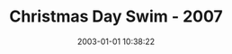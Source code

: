 ---
id: 72157637871811054
title: Christmas Day Swim - 2007
cover: https://farm4.staticflickr.com/3781/10960782153_759be9d575_q.jpg
date: 2003-01-01 10:38:22
photos:
  - thumbnail: https://farm4.staticflickr.com/3781/10960782153_759be9d575_q.jpg
    original: https://farm4.staticflickr.com/3781/10960782153_43732bf5e1_o.jpg
    title: 2
  - thumbnail: https://farm6.staticflickr.com/5501/10960781733_ff644605f3_q.jpg
    original: https://farm6.staticflickr.com/5501/10960781733_47d6364864_o.jpg
    title: 3
  - thumbnail: https://farm3.staticflickr.com/2827/10960556225_9a167f46ea_q.jpg
    original: https://farm3.staticflickr.com/2827/10960556225_3e7e8f9824_o.jpg
    title: 4
  - thumbnail: https://farm3.staticflickr.com/2844/10960596676_52d5532bf9_q.jpg
    original: https://farm3.staticflickr.com/2844/10960596676_a1b5108541_o.jpg
    title: 5
  - thumbnail: https://farm6.staticflickr.com/5473/10960781353_b2e20fd7c0_q.jpg
    original: https://farm6.staticflickr.com/5473/10960781353_8e485c68ed_o.jpg
    title: 6
  - thumbnail: https://farm6.staticflickr.com/5494/10960730184_aed9b8a9eb_q.jpg
    original: https://farm6.staticflickr.com/5494/10960730184_6b2504ff4e_o.jpg
    title: 7
  - thumbnail: https://farm4.staticflickr.com/3711/10960555485_9607ab92be_q.jpg
    original: https://farm4.staticflickr.com/3711/10960555485_63e66cca44_o.jpg
    title: 8
  - thumbnail: https://farm4.staticflickr.com/3707/10960729774_77b4d22580_q.jpg
    original: https://farm4.staticflickr.com/3707/10960729774_8e1b9633e3_o.jpg
    title: 9
  - thumbnail: https://farm6.staticflickr.com/5547/10960729514_df7215e7e5_q.jpg
    original: https://farm6.staticflickr.com/5547/10960729514_f0a9eb0f3f_o.jpg
    title: 10
  - thumbnail: https://farm8.staticflickr.com/7405/10960729224_e160e48199_q.jpg
    original: https://farm8.staticflickr.com/7405/10960729224_2db81328e7_o.jpg
    title: 11
  - thumbnail: https://farm4.staticflickr.com/3796/10960729054_ee6154586d_q.jpg
    original: https://farm4.staticflickr.com/3796/10960729054_7c94944eb3_o.jpg
    title: 12
  - thumbnail: https://farm4.staticflickr.com/3824/10960626706_49349b26b2_q.jpg
    original: https://farm4.staticflickr.com/3824/10960626706_3b298c243b_o.jpg
    title: 13
  - thumbnail: https://farm4.staticflickr.com/3746/10960553855_545b2cbb43_q.jpg
    original: https://farm4.staticflickr.com/3746/10960553855_521aa76615_o.jpg
    title: 14
  - thumbnail: https://farm3.staticflickr.com/2827/10960553675_9853907f20_q.jpg
    original: https://farm3.staticflickr.com/2827/10960553675_3013f0e83a_o.jpg
    title: 15
  - thumbnail: https://farm4.staticflickr.com/3688/10960727994_588ab7ae7a_q.jpg
    original: https://farm4.staticflickr.com/3688/10960727994_06db293b4b_o.jpg
    title: 16
  - thumbnail: https://farm8.staticflickr.com/7410/10960727674_c467d8c720_q.jpg
    original: https://farm8.staticflickr.com/7410/10960727674_6374cff396_o.jpg
    title: 17
  - thumbnail: https://farm8.staticflickr.com/7331/10960625586_d76d53a87b_q.jpg
    original: https://farm8.staticflickr.com/7331/10960625586_6ca40bcc8a_o.jpg
    title: 18
  - thumbnail: https://farm6.staticflickr.com/5495/10960625136_91574e6dff_q.jpg
    original: https://farm6.staticflickr.com/5495/10960625136_b0647591cf_o.jpg
    title: 19
  - thumbnail: https://farm8.staticflickr.com/7343/10960726684_60e8a5d25e_q.jpg
    original: https://farm8.staticflickr.com/7343/10960726684_32462478d9_o.jpg
    title: 20
  - thumbnail: https://farm4.staticflickr.com/3804/10960726254_1fd7238f73_q.jpg
    original: https://farm4.staticflickr.com/3804/10960726254_4aae6ce342_o.jpg
    title: 21
  - thumbnail: https://farm3.staticflickr.com/2808/10960725804_d873e74498_q.jpg
    original: https://farm3.staticflickr.com/2808/10960725804_f65e993395_o.jpg
    title: 22
  - thumbnail: https://farm8.staticflickr.com/7457/10960623466_b1e4f1b60b_q.jpg
    original: https://farm8.staticflickr.com/7457/10960623466_0011a74602_o.jpg
    title: 23
  - thumbnail: https://farm6.staticflickr.com/5508/10960776033_f3609e90dd_q.jpg
    original: https://farm6.staticflickr.com/5508/10960776033_99cd2eb842_o.jpg
    title: 24
  - thumbnail: https://farm6.staticflickr.com/5520/10960775473_aa1aecdfc9_q.jpg
    original: https://farm6.staticflickr.com/5520/10960775473_11275f9825_o.jpg
    title: 25
  - thumbnail: https://farm6.staticflickr.com/5546/10960622176_dd38244152_q.jpg
    original: https://farm6.staticflickr.com/5546/10960622176_b799fb4a13_o.jpg
    title: 26
  - thumbnail: https://farm8.staticflickr.com/7395/10960621796_8772a3caaf_q.jpg
    original: https://farm8.staticflickr.com/7395/10960621796_19626bab5b_o.jpg
    title: 27
  - thumbnail: https://farm8.staticflickr.com/7385/10960774383_c939853ee5_q.jpg
    original: https://farm8.staticflickr.com/7385/10960774383_57c8ae6770_o.jpg
    title: 28
  - thumbnail: https://farm8.staticflickr.com/7323/10960773843_abe917fe07_q.jpg
    original: https://farm8.staticflickr.com/7323/10960773843_27d5ed900f_o.jpg
    title: 29
  - thumbnail: https://farm4.staticflickr.com/3770/10960722894_9991771534_q.jpg
    original: https://farm4.staticflickr.com/3770/10960722894_ff9c2593cb_o.jpg
    title: 30
  - thumbnail: https://farm8.staticflickr.com/7432/10960602176_c5f6072fa0_q.jpg
    original: https://farm8.staticflickr.com/7432/10960602176_7a011d6bfd_o.jpg
    title: 31
  - thumbnail: https://farm4.staticflickr.com/3812/10960704084_fcc4042718_q.jpg
    original: https://farm4.staticflickr.com/3812/10960704084_084ea10335_o.jpg
    title: 32
  - thumbnail: https://farm6.staticflickr.com/5509/10960601586_59d03ef28d_q.jpg
    original: https://farm6.staticflickr.com/5509/10960601586_8642aa8125_o.jpg
    title: 33
  - thumbnail: https://farm6.staticflickr.com/5541/10960548215_172367b36e_q.jpg
    original: https://farm6.staticflickr.com/5541/10960548215_439863e2ac_o.jpg
    title: 34
  - thumbnail: https://farm4.staticflickr.com/3789/10960753913_2e67a2eab1_q.jpg
    original: https://farm4.staticflickr.com/3789/10960753913_f960376a3d_o.jpg
    title: 35
  - thumbnail: https://farm8.staticflickr.com/7438/10960620496_e552420d11_q.jpg
    original: https://farm8.staticflickr.com/7438/10960620496_87d3771f3b_o.jpg
    title: 36
  - thumbnail: https://farm4.staticflickr.com/3737/10960547475_fd675c2dd3_q.jpg
    original: https://farm4.staticflickr.com/3737/10960547475_7fd5ffd896_o.jpg
    title: 37
  - thumbnail: https://farm8.staticflickr.com/7320/10960529205_6265a49deb_q.jpg
    original: https://farm8.staticflickr.com/7320/10960529205_42cfd74099_o.jpg
    title: 38
  - thumbnail: https://farm8.staticflickr.com/7415/10960546955_72caa0d5ea_q.jpg
    original: https://farm8.staticflickr.com/7415/10960546955_6db6f58a26_o.jpg
    title: 39
  - thumbnail: https://farm6.staticflickr.com/5491/10960771853_d4e82a9c19_q.jpg
    original: https://farm6.staticflickr.com/5491/10960771853_0d1213b4e7_o.jpg
    title: 40
  - thumbnail: https://farm4.staticflickr.com/3787/10960546275_53a595257b_q.jpg
    original: https://farm4.staticflickr.com/3787/10960546275_efe765d4d6_o.jpg
    title: 41
  - thumbnail: https://farm8.staticflickr.com/7454/10960618446_508d016a87_q.jpg
    original: https://farm8.staticflickr.com/7454/10960618446_fe0aec9c81_o.jpg
    title: 42
  - thumbnail: https://farm8.staticflickr.com/7341/10960545615_9a1b2f0a34_q.jpg
    original: https://farm8.staticflickr.com/7341/10960545615_e8bc57cce7_o.jpg
    title: 43
  - thumbnail: https://farm6.staticflickr.com/5492/10960770593_71c22cc66d_q.jpg
    original: https://farm6.staticflickr.com/5492/10960770593_5c43961bf0_o.jpg
    title: 44
  - thumbnail: https://farm4.staticflickr.com/3688/10960617326_5587f083bf_q.jpg
    original: https://farm4.staticflickr.com/3688/10960617326_26ab2f355a_o.jpg
    title: 45
  - thumbnail: https://farm8.staticflickr.com/7305/10960544705_3c4f0392ea_q.jpg
    original: https://farm8.staticflickr.com/7305/10960544705_e07a570510_o.jpg
    title: 46
  - thumbnail: https://farm8.staticflickr.com/7422/10960718894_834f18fcf7_q.jpg
    original: https://farm8.staticflickr.com/7422/10960718894_9dce8dcbed_o.jpg
    title: 47
  - thumbnail: https://farm4.staticflickr.com/3774/10960718404_10031bfb78_q.jpg
    original: https://farm4.staticflickr.com/3774/10960718404_41b6298b60_o.jpg
    title: 49
  - thumbnail: https://farm4.staticflickr.com/3796/10960600636_40760a3eba_q.jpg
    original: https://farm4.staticflickr.com/3796/10960600636_8a7d3829e0_o.jpg
    title: 50
  - thumbnail: https://farm8.staticflickr.com/7347/10960702554_8c5da75f3f_q.jpg
    original: https://farm8.staticflickr.com/7347/10960702554_29d37992db_o.jpg
    title: 51
  - thumbnail: https://farm4.staticflickr.com/3799/10960543795_4d48028c40_q.jpg
    original: https://farm4.staticflickr.com/3799/10960543795_f36c5341d3_o.jpg
    title: 52
  - thumbnail: https://farm8.staticflickr.com/7322/10960702264_ee16c2bf70_q.jpg
    original: https://farm8.staticflickr.com/7322/10960702264_efb5deec1f_o.jpg
    title: 53
  - thumbnail: https://farm4.staticflickr.com/3723/10960752293_f39b1d5c24_q.jpg
    original: https://farm4.staticflickr.com/3723/10960752293_cc81cfdb4a_o.jpg
    title: 54
  - thumbnail: https://farm6.staticflickr.com/5544/10960615566_6726374683_q.jpg
    original: https://farm6.staticflickr.com/5544/10960615566_030c23f30e_o.jpg
    title: 55
  - thumbnail: https://farm4.staticflickr.com/3741/10960543235_471759ff78_q.jpg
    original: https://farm4.staticflickr.com/3741/10960543235_acfbd8ac30_o.jpg
    title: 56
  - thumbnail: https://farm4.staticflickr.com/3731/10960542795_743ef71b25_q.jpg
    original: https://farm4.staticflickr.com/3731/10960542795_7bb36a0bb1_o.jpg
    title: 57
  - thumbnail: https://farm3.staticflickr.com/2862/10960614776_c648832c29_q.jpg
    original: https://farm3.staticflickr.com/2862/10960614776_26eb375378_o.jpg
    title: 58
  - thumbnail: https://farm8.staticflickr.com/7408/10960614566_9a05c81ba1_q.jpg
    original: https://farm8.staticflickr.com/7408/10960614566_c8d61fb1c2_o.jpg
    title: 59
  - thumbnail: https://farm4.staticflickr.com/3825/10960767153_507328c686_q.jpg
    original: https://farm4.staticflickr.com/3825/10960767153_7b3b1993d7_o.jpg
    title: 60
  - thumbnail: https://farm6.staticflickr.com/5495/10960766763_5168ae3b20_q.jpg
    original: https://farm6.staticflickr.com/5495/10960766763_1e87b9be54_o.jpg
    title: 61
  - thumbnail: https://farm4.staticflickr.com/3678/10960766693_f2743236dd_q.jpg
    original: https://farm4.staticflickr.com/3678/10960766693_c0f2d96bbb_o.jpg
    title: 62
  - thumbnail: https://farm4.staticflickr.com/3834/10960751933_ac6223f7a8_q.jpg
    original: https://farm4.staticflickr.com/3834/10960751933_ac255eae25_o.jpg
    title: 63
  - thumbnail: https://farm6.staticflickr.com/5506/10960541315_f1fabb6d21_q.jpg
    original: https://farm6.staticflickr.com/5506/10960541315_b94770fd64_o.jpg
    title: 64
  - thumbnail: https://farm4.staticflickr.com/3790/10960540975_61a1ceff1c_q.jpg
    original: https://farm4.staticflickr.com/3790/10960540975_bc2bfc6aff_o.jpg
    title: 65
  - thumbnail: https://farm8.staticflickr.com/7422/10960540785_5870b8c228_q.jpg
    original: https://farm8.staticflickr.com/7422/10960540785_90be4e9800_o.jpg
    title: 66
  - thumbnail: https://farm4.staticflickr.com/3763/10960765903_311cd9a09a_q.jpg
    original: https://farm4.staticflickr.com/3763/10960765903_3f93510163_o.jpg
    title: 67
  - thumbnail: https://farm8.staticflickr.com/7460/10960765783_fe4ec87c8f_q.jpg
    original: https://farm8.staticflickr.com/7460/10960765783_123326217c_o.jpg
    title: 68
  - thumbnail: https://farm8.staticflickr.com/7385/10960751543_5e414d15c2_q.jpg
    original: https://farm8.staticflickr.com/7385/10960751543_f7b399b4c8_o.jpg
    title: 69
  - thumbnail: https://farm8.staticflickr.com/7382/10960765393_a0de145dc8_q.jpg
    original: https://farm8.staticflickr.com/7382/10960765393_83e737ce2a_o.jpg
    title: 70
  - thumbnail: https://farm4.staticflickr.com/3776/10960751323_9fe38fa21a_q.jpg
    original: https://farm4.staticflickr.com/3776/10960751323_16f6d0e110_o.jpg
    title: 71
  - thumbnail: https://farm4.staticflickr.com/3698/10960612336_3c939b47e6_q.jpg
    original: https://farm4.staticflickr.com/3698/10960612336_d196bbd275_o.jpg
    title: 72
  - thumbnail: https://farm4.staticflickr.com/3755/10960765233_1d15878d3b_q.jpg
    original: https://farm4.staticflickr.com/3755/10960765233_bd793bb39a_o.jpg
    title: 73
  - thumbnail: https://farm8.staticflickr.com/7460/10960611956_f98f0060aa_q.jpg
    original: https://farm8.staticflickr.com/7460/10960611956_da150e5ef6_o.jpg
    title: 74
  - thumbnail: https://farm4.staticflickr.com/3755/10960714064_3456f10588_q.jpg
    original: https://farm4.staticflickr.com/3755/10960714064_d34e84131e_o.jpg
    title: 75
  - thumbnail: https://farm8.staticflickr.com/7401/10960764743_32dbcbb7c3_q.jpg
    original: https://farm8.staticflickr.com/7401/10960764743_dd5a07f7de_o.jpg
    title: 76
  - thumbnail: https://farm8.staticflickr.com/7342/10960713364_90140f5316_q.jpg
    original: https://farm8.staticflickr.com/7342/10960713364_8d599ea2ba_o.jpg
    title: 77
  - thumbnail: https://farm4.staticflickr.com/3774/10960538985_e40cc94f8c_q.jpg
    original: https://farm4.staticflickr.com/3774/10960538985_fc22baed47_o.jpg
    title: 78
  - thumbnail: https://farm4.staticflickr.com/3684/10960610946_73b0d32ebe_q.jpg
    original: https://farm4.staticflickr.com/3684/10960610946_68a36d40d7_o.jpg
    title: 79
  - thumbnail: https://farm8.staticflickr.com/7293/10960610576_e528dd9f56_q.jpg
    original: https://farm8.staticflickr.com/7293/10960610576_ec82edc15e_o.jpg
    title: 80
  - thumbnail: https://farm8.staticflickr.com/7426/10960610076_b634e35686_q.jpg
    original: https://farm8.staticflickr.com/7426/10960610076_68f022ce0a_o.jpg
    title: 81
  - thumbnail: https://farm4.staticflickr.com/3685/10960762923_abe945736e_q.jpg
    original: https://farm4.staticflickr.com/3685/10960762923_9034d88cd6_o.jpg
    title: 82
  - thumbnail: https://farm4.staticflickr.com/3745/10960711864_b90a86d877_q.jpg
    original: https://farm4.staticflickr.com/3745/10960711864_da04807f06_o.jpg
    title: 83
  - thumbnail: https://farm4.staticflickr.com/3830/10960609676_7383d2c6b3_q.jpg
    original: https://farm4.staticflickr.com/3830/10960609676_3273d40b1a_o.jpg
    title: 84
  - thumbnail: https://farm6.staticflickr.com/5508/10960537135_95fdfb03c4_q.jpg
    original: https://farm6.staticflickr.com/5508/10960537135_3021036838_o.jpg
    title: 85
  - thumbnail: https://farm8.staticflickr.com/7444/10960536655_a1df6861db_q.jpg
    original: https://farm8.staticflickr.com/7444/10960536655_3e58122fd5_o.jpg
    title: 89
  - thumbnail: https://farm6.staticflickr.com/5514/10960761683_8c79e6da86_q.jpg
    original: https://farm6.staticflickr.com/5514/10960761683_8e6163da77_o.jpg
    title: 90
  - thumbnail: https://farm6.staticflickr.com/5534/10960536265_7d4563ae45_q.jpg
    original: https://farm6.staticflickr.com/5534/10960536265_f845ba1169_o.jpg
    title: 91
  - thumbnail: https://farm4.staticflickr.com/3701/10960751253_d7c0cf22a0_q.jpg
    original: https://farm4.staticflickr.com/3701/10960751253_d17ec37c48_o.jpg
    title: 92
  - thumbnail: https://farm6.staticflickr.com/5526/10960750843_97f0186475_q.jpg
    original: https://farm6.staticflickr.com/5526/10960750843_6855efd575_o.jpg
    title: 93
  - thumbnail: https://farm4.staticflickr.com/3726/10960598206_71df0a2814_q.jpg
    original: https://farm4.staticflickr.com/3726/10960598206_44c4f5d9e9_o.jpg
    title: 94
  - thumbnail: https://farm8.staticflickr.com/7369/10960535865_d597eea4d6_q.jpg
    original: https://farm8.staticflickr.com/7369/10960535865_0a376b8b33_o.jpg
    title: 95
  - thumbnail: https://farm8.staticflickr.com/7409/10960607506_2b6b6b0778_q.jpg
    original: https://farm8.staticflickr.com/7409/10960607506_173c3fcf74_o.jpg
    title: 96
  - thumbnail: https://farm8.staticflickr.com/7367/10960709204_43d01f48f5_q.jpg
    original: https://farm8.staticflickr.com/7367/10960709204_8b24d7c14d_o.jpg
    title: 97
  - thumbnail: https://farm8.staticflickr.com/7450/10960759443_b0c9c72647_q.jpg
    original: https://farm8.staticflickr.com/7450/10960759443_9afe30357b_o.jpg
    title: 99
  - thumbnail: https://farm6.staticflickr.com/5471/10960526135_276c6bc68d_q.jpg
    original: https://farm6.staticflickr.com/5471/10960526135_9d55152d1c_o.jpg
    title: 100
  - thumbnail: https://farm8.staticflickr.com/7409/10960759233_715e7bdf36_q.jpg
    original: https://farm8.staticflickr.com/7409/10960759233_7009ba39be_o.jpg
    title: 101
  - thumbnail: https://farm8.staticflickr.com/7314/10960606246_5fae9fbdd2_q.jpg
    original: https://farm8.staticflickr.com/7314/10960606246_eddbf7138a_o.jpg
    title: 102
  - thumbnail: https://farm4.staticflickr.com/3814/10960708194_0bc185d414_q.jpg
    original: https://farm4.staticflickr.com/3814/10960708194_41b243894f_o.jpg
    title: 103
  - thumbnail: https://farm4.staticflickr.com/3690/10960605726_056c545d58_q.jpg
    original: https://farm4.staticflickr.com/3690/10960605726_ab3a11363e_o.jpg
    title: 104
  - thumbnail: https://farm4.staticflickr.com/3719/10960605556_78695779ab_q.jpg
    original: https://farm4.staticflickr.com/3719/10960605556_ab3a11363e_o.jpg
    title: 105
  - thumbnail: https://farm4.staticflickr.com/3685/10960533175_6026d59bd0_q.jpg
    original: https://farm4.staticflickr.com/3685/10960533175_5e525b93e5_o.jpg
    title: 106
  - thumbnail: https://farm8.staticflickr.com/7347/10960706804_29cdb8da6a_q.jpg
    original: https://farm8.staticflickr.com/7347/10960706804_21ce6509eb_o.jpg
    title: 107
  - thumbnail: https://farm3.staticflickr.com/2833/10960700274_fb3acc5dee_q.jpg
    original: https://farm3.staticflickr.com/2833/10960700274_51f035b802_o.jpg
    title: 108
  - thumbnail: https://farm6.staticflickr.com/5496/10960757113_94e98c1ebc_q.jpg
    original: https://farm6.staticflickr.com/5496/10960757113_47e6407535_o.jpg
    title: 110
  - thumbnail: https://farm4.staticflickr.com/3788/10960705884_9be0d0c6ea_q.jpg
    original: https://farm4.staticflickr.com/3788/10960705884_fb6c0209cc_o.jpg
    title: 111
  - thumbnail: https://farm8.staticflickr.com/7350/10960531155_b9225a71ab_q.jpg
    original: https://farm8.staticflickr.com/7350/10960531155_9f6377ae9a_o.jpg
    title: 112
  - thumbnail: https://farm4.staticflickr.com/3806/10960526015_841eb3a959_q.jpg
    original: https://farm4.staticflickr.com/3806/10960526015_b49d75f110_o.jpg
    title: 113
  - thumbnail: https://farm8.staticflickr.com/7383/10960755713_1212c71dea_q.jpg
    original: https://farm8.staticflickr.com/7383/10960755713_a7bae849b9_o.jpg
    title: 115
  - thumbnail: https://farm4.staticflickr.com/3817/10960602756_ac95101535_q.jpg
    original: https://farm4.staticflickr.com/3817/10960602756_ed722b814d_o.jpg
    title: 116
  - thumbnail: https://farm4.staticflickr.com/3777/10960530585_4a835ef8e4_q.jpg
    original: https://farm4.staticflickr.com/3777/10960530585_744b6003d6_o.jpg
    title: 117
  - thumbnail: https://farm8.staticflickr.com/7427/10960700164_fc711a3f59_q.jpg
    original: https://farm8.staticflickr.com/7427/10960700164_60648896c8_o.jpg
    title: 118
  - thumbnail: https://farm6.staticflickr.com/5495/10960699764_990c58d882_q.jpg
    original: https://farm6.staticflickr.com/5495/10960699764_bd75d7f019_o.jpg
    title: 119
  - thumbnail: https://farm4.staticflickr.com/3674/10960525265_564d678c1a_q.jpg
    original: https://farm4.staticflickr.com/3674/10960525265_36a587a5bd_o.jpg
    title: 120
---